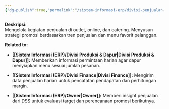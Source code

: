 ```yaml
---
{"dg-publish":true,"permalink":"/sistem-informasi-erp/divisi-penjualan-and-marketing/"}
---
```



**Deskripsi:**  
Mengelola kegiatan penjualan di outlet, online, dan catering. Menyusun strategi promosi berdasarkan tren penjualan dan menu favorit pelanggan.

**Related to:**
- **[[Sistem Informasi (ERP)/Divisi Produksi & Dapur\|Divisi Produksi & Dapur]]:** Memberikan informasi permintaan harian agar dapur menyiapkan menu sesuai jumlah pesanan.
    
- **[[Sistem Informasi (ERP)/Divisi Finance\|Divisi Finance]]:** Mengirim data penjualan harian untuk pencatatan pendapatan dan perhitungan margin.
    
- **[[Sistem Informasi (ERP)/Owner\|Owner]]:** Memberi insight penjualan dari DSS untuk evaluasi target dan perencanaan promosi berikutnya.